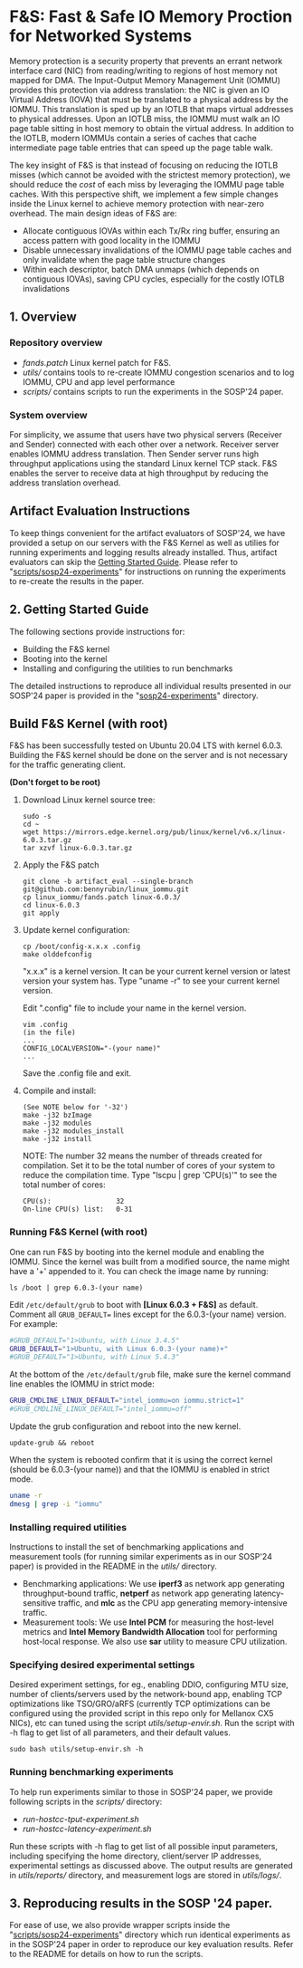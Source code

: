 # F&S: Fast & Safe IO Memory Proction for Networked Systems
Memory protection is a security property that prevents an errant network interface card (NIC) from reading/writing to regions of host memory not mapped for DMA. The Input-Output Memory Management Unit (IOMMU) provides this protection via address translation: the NIC is given an IO Virtual Address (IOVA) that must be translated to a physical address by the IOMMU. This translation is sped up by an IOTLB that maps virtual addresses to physical addresses. Upon an IOTLB miss, the IOMMU must walk an IO page table sitting in host memory to obtain the virtual address. In addition to the IOTLB, modern IOMMUs contain a series of caches that cache intermediate page table entries that can speed up the page table walk. 

The key insight of F&S is that instead of focusing on reducing the IOTLB misses (which cannot be avoided with the strictest memory protection), we should reduce the *cost* of each miss by leveraging the IOMMU page table caches. With this perspective shift, we implement a few simple changes inside the Linux kernel to achieve memory protection with near-zero overhead. The main design ideas of F&S are:

* Allocate contiguous IOVAs within each Tx/Rx ring buffer, ensuring an access pattern with good locality in the IOMMU
* Disable unnecessary invalidations of the IOMMU page table caches and only invalidate when the page table structure changes
* Within each descriptor, batch DMA unmaps (which depends on contiguous IOVAs), saving CPU cycles, especially for the costly IOTLB invalidations


## 1. Overview
### Repository overview
- *fands.patch* Linux kernel patch for F&S.
- *utils/* contains tools to re-create IOMMU congestion scenarios and to log IOMMU, CPU and app level performance
- *scripts/* contains scripts to run the experiments in the SOSP'24 paper. 

### System overview
For simplicity, we assume that users have two physical servers (Receiver and Sender) connected with each other over a network. Receiver server enables IOMMU address translation. Then Sender server runs high throughput applications using the standard Linux kernel TCP stack. F&S enables the server to receive data at high throughput by reducing the address translation overhead.

## Artifact Evaluation Instructions
To keep things convenient for the artifact evaluators of SOSP'24, we have provided a setup on our servers with the F&S Kernel as well as utilies for running experiments and logging results already installed. Thus, artifact evaluators can skip the [Getting Started Guide](https://github.com/host-architecture/Fast-and-Safe-IO-Memory-Protection/tree/artifact_eval#2-getting-started-guide). Please refer to "[scripts/sosp24-experiments](https://github.com/host-architecture/Fast-and-Safe-IO-Memory-Protection/tree/artifact_eval/scripts/sosp24-experiments)" for instructions on running the experiments to re-create the results in the paper.  

## 2. Getting Started Guide
The following sections provide instructions for:
 * Building the F&S kernel
 * Booting into the kernel 
 * Installing and configuring the utilities to run benchmarks


The detailed instructions to reproduce all individual results presented in our SOSP'24 paper is provided in the "[sosp24-experiments](https://github.com/host-architecture/Fast-and-Safe-IO-Memory-Protection/tree/artifact_eval/scripts/sosp24-experiments)" directory.

## Build F&S Kernel (with root) 
F&S has been successfully tested on Ubuntu 20.04 LTS with kernel 6.0.3. Building the F&S kernel should be done on the server and is not necessary for the traffic generating client.

**(Don't forget to be root)**
1. Download Linux kernel source tree:
   ```
   sudo -s
   cd ~
   wget https://mirrors.edge.kernel.org/pub/linux/kernel/v6.x/linux-6.0.3.tar.gz
   tar xzvf linux-6.0.3.tar.gz
   ```

2. Apply the F&S patch 

   ```
   git clone -b artifact_eval --single-branch git@github.com:bennyrubin/linux_iommu.git 
   cp linux_iommu/fands.patch linux-6.0.3/
   cd linux-6.0.3
   git apply 
   ```

3. Update kernel configuration:

   ```
   cp /boot/config-x.x.x .config
   make olddefconfig
   ```
   "x.x.x" is a kernel version. It can be your current kernel version or latest version your system has. Type "uname -r" to see your current kernel version.  
 
   Edit ".config" file to include your name in the kernel version.
   ```
   vim .config
   (in the file)
   ...
   CONFIG_LOCALVERSION="-(your name)"
   ...
   ```
   Save the .config file and exit.   

4. Compile and install:

   ```
   (See NOTE below for '-32')
   make -j32 bzImage
   make -j32 modules
   make -j32 modules_install
   make -j32 install
   ```
   NOTE: The number 32 means the number of threads created for compilation. Set it to be the total number of cores of your system to reduce the compilation time. Type "lscpu | grep 'CPU(s)'" to see the total number of cores:
   
   ```
   CPU(s):                32
   On-line CPU(s) list:   0-31
   ```


### Running F&S Kernel (with root)

One can run F&S by booting into the kernel module and enabling the IOMMU. 
Since the kernel was built from a modified source, the name might have a '+' appended to it. You can check the image name by running:
```
ls /boot | grep 6.0.3-(your name)
``` 

Edit `/etc/default/grub` to boot with **[Linux 6.0.3 + F&S]** as default. Comment all `GRUB_DEFAULT=` lines except for the 6.0.3-(your name) version. For example:
```bash
#GRUB_DEFAULT="1>Ubuntu, with Linux 3.4.5"
GRUB_DEFAULT="1>Ubuntu, with Linux 6.0.3-(your name)+"
#GRUB_DEFAULT="1>Ubuntu, with Linux 5.4.3"
```
At the bottom of the `/etc/default/grub` file, make sure the kernel command line enables the IOMMU in strict mode:
```bash
GRUB_CMDLINE_LINUX_DEFAULT="intel_iommu=on iommu.strict=1"
#GRUB_CMDLINE_LINUX_DEFAULT="intel_iommu=off"
```
Update the grub configuration and reboot into the new kernel.

   ```
   update-grub && reboot
   ```

When the system is rebooted confirm that it is using the correct kernel (should be 6.0.3-(your name)) and that the IOMMU is enabled in strict mode.
```bash
uname -r
dmesg | grep -i "iommu"
```

### Installing required utilities

Instructions to install the set of benchmarking applications and measurement tools (for running similar experiments as in our SOSP'24 paper) is provided in the README in the *utils/* directory. 
+ Benchmarking applications: We use **iperf3** as network app generating throughput-bound traffic, **netperf** as network app generating latency-sensitive traffic, and **mlc** as the CPU app generating memory-intensive traffic.
+ Measurement tools: We use **Intel PCM** for measuring the host-level metrics and **Intel Memory Bandwidth Allocation** tool for performing host-local response. We also use **sar** utility to measure CPU utilization.

### Specifying desired experimental settings

Desired experiment settings, for eg., enabling DDIO, configuring MTU size, number of clients/servers used by the network-bound app, enabling TCP optimizations like TSO/GRO/aRFS (currently TCP optimizations can be configured using the provided script in this repo only for Mellanox CX5 NICs), etc can tuned using the script *utils/setup-envir.sh*. Run the script with -h flag to get list of all parameters, and their default values.  
```
sudo bash utils/setup-envir.sh -h
```



### Running benchmarking experiments

To help run experiments similar to those in SOSP'24 paper, we provide following scripts in the *scripts/* directory:

+ *run-hostcc-tput-experiment.sh*
+ *run-hostcc-latency-experiment.sh*

Run these scripts with -h flag to get list of all possible input parameters, including specifying the home directory, client/server IP addresses, experimental settings as discussed above. The output results are generated in *utils/reports/* directory, and measurement logs are stored in *utils/logs/*.


## 3. Reproducing results in the SOSP '24 paper. 

For ease of use, we also provide wrapper scripts inside the "[scripts/sosp24-experiments](https://github.com/host-architecture/Fast-and-Safe-IO-Memory-Protection/tree/artifact_eval/scripts/sosp24-experiments)" directory which run identical experiments as in the SOSP'24 paper in order to reproduce our key evaluation results. Refer to the README for details on how to run the scripts. 

